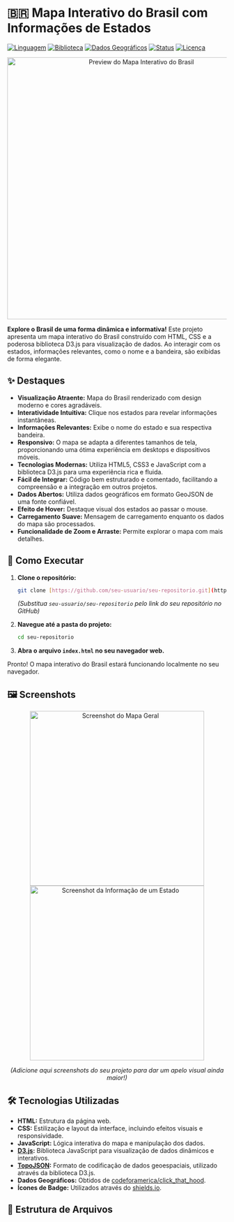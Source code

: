 # 🇧🇷 Mapa Interativo do Brasil com Informações de Estados

[![Linguagem](https://img.shields.io/badge/Language-HTML%2FJavaScript%2FCSS-orange.svg)](https://developer.mozilla.org/pt-BR/docs/Web/HTML)
[![Biblioteca](https://img.shields.io/badge/Library-D3.js-blue.svg)](https://d3js.org/)
[![Dados Geográficos](https://img.shields.io/badge/Data-GeoJSON-green.svg)](https://geojson.org/)
[![Status](https://img.shields.io/badge/Status-Em%20Desenvolvimento-yellow)](https://github.com/seu-usuario/seu-repositorio)
[![Licença](https://img.shields.io/badge/License-MIT-lightgrey.svg)](https://opensource.org/licenses/MIT)

<p align="center">
  <img src="imagens/mapa_brasil_preview.gif" alt="Preview do Mapa Interativo do Brasil" width="600">
</p>

**Explore o Brasil de uma forma dinâmica e informativa!** Este projeto apresenta um mapa interativo do Brasil construído com HTML, CSS e a poderosa biblioteca D3.js para visualização de dados. Ao interagir com os estados, informações relevantes, como o nome e a bandeira, são exibidas de forma elegante.

## ✨ Destaques

* **Visualização Atraente:** Mapa do Brasil renderizado com design moderno e cores agradáveis.
* **Interatividade Intuitiva:** Clique nos estados para revelar informações instantâneas.
* **Informações Relevantes:** Exibe o nome do estado e sua respectiva bandeira.
* **Responsivo:** O mapa se adapta a diferentes tamanhos de tela, proporcionando uma ótima experiência em desktops e dispositivos móveis.
* **Tecnologias Modernas:** Utiliza HTML5, CSS3 e JavaScript com a biblioteca D3.js para uma experiência rica e fluida.
* **Fácil de Integrar:** Código bem estruturado e comentado, facilitando a compreensão e a integração em outros projetos.
* **Dados Abertos:** Utiliza dados geográficos em formato GeoJSON de uma fonte confiável.
* **Efeito de Hover:** Destaque visual dos estados ao passar o mouse.
* **Carregamento Suave:** Mensagem de carregamento enquanto os dados do mapa são processados.
* **Funcionalidade de Zoom e Arraste:** Permite explorar o mapa com mais detalhes.

## 🚀 Como Executar

1.  **Clone o repositório:**
    ```bash
    git clone [https://github.com/seu-usuario/seu-repositorio.git](https://github.com/seu-usuario/seu-repositorio.git)
    ```
    *(Substitua `seu-usuario/seu-repositorio` pelo link do seu repositório no GitHub)*

2.  **Navegue até a pasta do projeto:**
    ```bash
    cd seu-repositorio
    ```

3.  **Abra o arquivo `index.html` no seu navegador web.**

   Pronto! O mapa interativo do Brasil estará funcionando localmente no seu navegador.

## 🖼️ Screenshots

<p align="center">
  <img src="imagens/screenshot_mapa_geral.png" alt="Screenshot do Mapa Geral" width="400">
  <img src="imagens/screenshot_estado_info.png" alt="Screenshot da Informação de um Estado" width="400">
</p>
<p align="center">
  <em>(Adicione aqui screenshots do seu projeto para dar um apelo visual ainda maior!)</em>
</p>

## 🛠️ Tecnologias Utilizadas

* **HTML:** Estrutura da página web.
* **CSS:** Estilização e layout da interface, incluindo efeitos visuais e responsividade.
* **JavaScript:** Lógica interativa do mapa e manipulação dos dados.
* **[D3.js](https://d3js.org/):** Biblioteca JavaScript para visualização de dados dinâmicos e interativos.
* **[TopoJSON](https://github.com/topojson/topojson):** Formato de codificação de dados geoespaciais, utilizado através da biblioteca D3.js.
* **Dados Geográficos:** Obtidos de [codeforamerica/click\_that\_hood](https://github.com/codeforamerica/click_that_hood/blob/master/public/data/brazil-states.geojson).
* **Ícones de Badge:** Utilizados através do [shields.io](https://shields.io/).

## 📂 Estrutura de Arquivos

